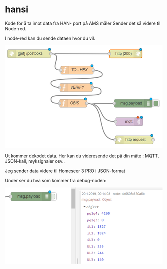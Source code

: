 # hansi
Kode for å ta imot data fra HAN- port på AMS måler
Sender det så videre til Node-red.

I node-red kan du sende dataen hvor du vil.

![Node-red flow](/flow1.PNG)

Ut kommer dekodet data.
Her kan du videresende det på din måte : 
MQTT, JSON-kall, røyksignaler osv..

Jeg sender data videre til Homeseer 3 PRO
i JSON-format

Under ser du hva som kommer fra debug-noden:

![Node-red resultat](/debug.PNG)
